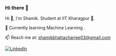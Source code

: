 ### Hi there 👋
Hi 👋, I'm Shamik.
Student at IIT Kharagpur 🚀.

🌱 Currently learning Machine Learning .

📫 Reach me at: shamikbhattacharjee03@gmail.com

[![LinkedIn](https://img.shields.io/badge/LinkedIn-Connect-blue)]([https://www.linkedin.com/in/YourLinkedInUsername](https://www.linkedin.com/in/shamik-bhattacharjee-078760221/)https://www.linkedin.com/in/shamik-bhattacharjee-078760221/)
